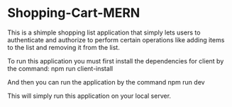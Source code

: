 # Shopping-Cart-MERN

This is a shimple shopping list application that simply lets users to authenticate and authorize to perform certain operations like adding items to the list and removing it from the list.

To run this application you must first install the dependencies for client by the command:
npm run client-install

And then you can run the application by the command 
npm run dev

This will simply run this application on your local server.

